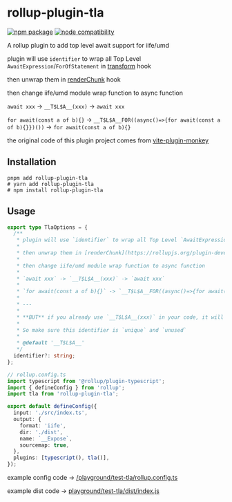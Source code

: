 # rollup-plugin-tla

<p>
  <a href="https://www.npmjs.com/package/rollup-plugin-tla"><img src="https://img.shields.io/npm/v/rollup-plugin-tla.svg" alt="npm package"></a>
  <a href="https://github.com/lisonge/rollup-plugin-tla/releases/"><img src="https://img.shields.io/node/v/rollup-plugin-tla.svg" alt="node compatibility"></a>
</p>

A rollup plugin to add top level await support for iife/umd

plugin will use `identifier` to wrap all Top Level `AwaitExpression`/`ForOfStatement` in [transform](https://rollupjs.org/plugin-development/#transform) hook

then unwrap them in [renderChunk](https://rollupjs.org/plugin-development/#renderchunk) hook

then change iife/umd module wrap function to async function

`await xxx` -> `__T$L$A__(xxx)` -> `await xxx`

`for await(const a of b){}` -> `__T$L$A__FOR((async()=>{for await(const a of b){}})())` -> `for await(const a of b){}`

the original code of this plugin project comes from [vite-plugin-monkey](https://github.com/lisonge/vite-plugin-monkey/blob/35f56bd76cb426aeab115eda1d8e7c5df1457c5b/packages/vite-plugin-monkey/src/node/topLevelAwait.ts)

## Installation

```shell
pnpm add rollup-plugin-tla
# yarn add rollup-plugin-tla
# npm install rollup-plugin-tla
```

## Usage

```ts
export type TlaOptions = {
  /**
   * plugin will use `identifier` to wrap all Top Level `AwaitExpression`/`ForOfStatement` in [transform](https://rollupjs.org/plugin-development/#transform) hook
   *
   * then unwrap them in [renderChunk](https://rollupjs.org/plugin-development/#renderchunk) hook
   *
   * then change iife/umd module wrap function to async function
   *
   * `await xxx` -> `__T$L$A__(xxx)` -> `await xxx`
   *
   * `for await(const a of b){}` -> `__T$L$A__FOR((async()=>{for await(const a of b){}})())` -> `for await(const a of b){}`
   *
   * ---
   *
   * **BUT** if you already use `__T$L$A__(xxx)` in your code, it will be replaced to `await xxx`
   *
   * So make sure this identifier is `unique` and `unused`
   *
   * @default '__T$L$A__'
   */
  identifier?: string;
};
```

```ts
// rollup.config.ts
import typescript from '@rollup/plugin-typescript';
import { defineConfig } from 'rollup';
import tla from 'rollup-plugin-tla';

export default defineConfig({
  input: './src/index.ts',
  output: {
    format: 'iife',
    dir: './dist',
    name: `__Expose`,
    sourcemap: true,
  },
  plugins: [typescript(), tla()],
});
```

example config code -> [/playground/test-tla/rollup.config.ts](/playground/test-tla/rollup.config.ts)

example dist code -> [playground/test-tla/dist/index.js](playground/test-tla/dist/index.js)
